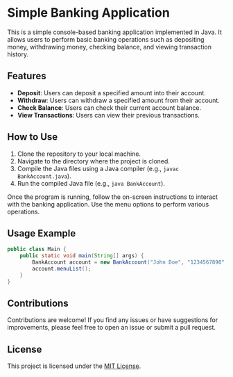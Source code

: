 # Simple Banking Application

This is a simple console-based banking application implemented in Java. It allows users to perform basic banking operations such as depositing money, withdrawing money, checking balance, and viewing transaction history.

## Features

- **Deposit**: Users can deposit a specified amount into their account.
- **Withdraw**: Users can withdraw a specified amount from their account.
- **Check Balance**: Users can check their current account balance.
- **View Transactions**: Users can view their previous transactions.

## How to Use

1. Clone the repository to your local machine.
2. Navigate to the directory where the project is cloned.
3. Compile the Java files using a Java compiler (e.g., `javac BankAccount.java`).
4. Run the compiled Java file (e.g., `java BankAccount`).

Once the program is running, follow the on-screen instructions to interact with the banking application. Use the menu options to perform various operations.

## Usage Example

```java
public class Main {
    public static void main(String[] args) {
        BankAccount account = new BankAccount("John Doe", "1234567890");
        account.menuList();
    }
}
```
## Contributions

Contributions are welcome! If you find any issues or have suggestions for improvements, please feel free to open an issue or submit a pull request.

## License

This project is licensed under the [MIT License](LICENSE).
